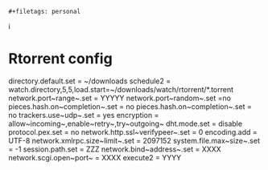 ```{=org}
#+filetags: personal
```
i

# Rtorrent config

directory.default.set = \~/downloads schedule2 =
watch.directory,5,5,load.start=\~/downloads/watch/rtorrent/\*.torrent
network.port~range~.set = YYYYY network.port~random~.set =no
pieces.hash.on~completion~.set = no pieces.hash.on~completion~.set = no
trackers.use~udp~.set = yes encryption =
allow~incoming~,enable~retry~,try~outgoing~ dht.mode.set = disable
protocol.pex.set = no network.http.ssl~verifypeer~.set = 0 encoding.add
= UTF-8 network.xmlrpc.size~limit~.set = 2097152
system.file.max~size~.set = -1 session.path.set = ZZZ
network.bind~address~.set = XXXX network.scgi.open~port~ = XXXX execute2
= YYYY
